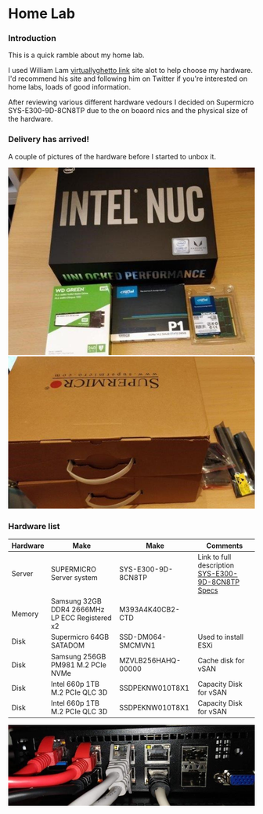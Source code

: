 # Home Lab

### Introduction
This is a quick ramble about my home lab.

I used William Lam [virtuallyghetto link](https://www.virtuallyghetto.com/home-lab) site alot to help choose my hardware. I'd recommend his site and following him on Twitter if you're interested on home labs, loads of good information.

After reviewing various different hardware vedours I decided on Supermicro SYS-E300-9D-8CN8TP due to the on boaord nics and the physical size of the hardware.

### Delivery has arrived!
A couple of pictures of the hardware before I started to unbox it.

![](pics/nuc.png? "nuc")
![](pics/supermicro_boxed.png? "supermirco")

### Hardware list

| Hardware | Make                                           | Make               | Comments                                                                                                                           |
| -------- | ---------------------------------------------- | ------------------ | ---------------------------------------------------------------------------------------------------------------------------------- |
| Server   | SUPERMICRO Server system                       | SYS-E300-9D-8CN8TP | Link to full description [SYS-E300-9D-8CN8TP Specs](https://www.supermicro.com/en/products/system/Mini-ITX/SYS-E300-9D-8CN8TP.cfm) |
| Memory   | Samsung 32GB DDR4 2666MHz LP ECC Registered x2 | M393A4K40CB2-CTD   |
| Disk     | Supermicro 64GB SATADOM                        | SSD-DM064-SMCMVN1  | Used to install ESXi                                                                                                               |
| Disk     | Samsung 256GB PM981 M.2 PCIe NVMe              | MZVLB256HAHQ-00000 | Cache disk for vSAN                                                                                                                |
| Disk     | Intel 660p 1TB M.2 PCIe QLC 3D                 | SSDPEKNW010T8X1    | Capacity Disk for vSAN                                                                                                             |
| Disk     | Intel 660p 1TB M.2 PCIe QLC 3D                 | SSDPEKNW010T8X1    | Capacity Disk for vSAN                                                                                                             |




![](pics/cables_esxi.png? "cables")



